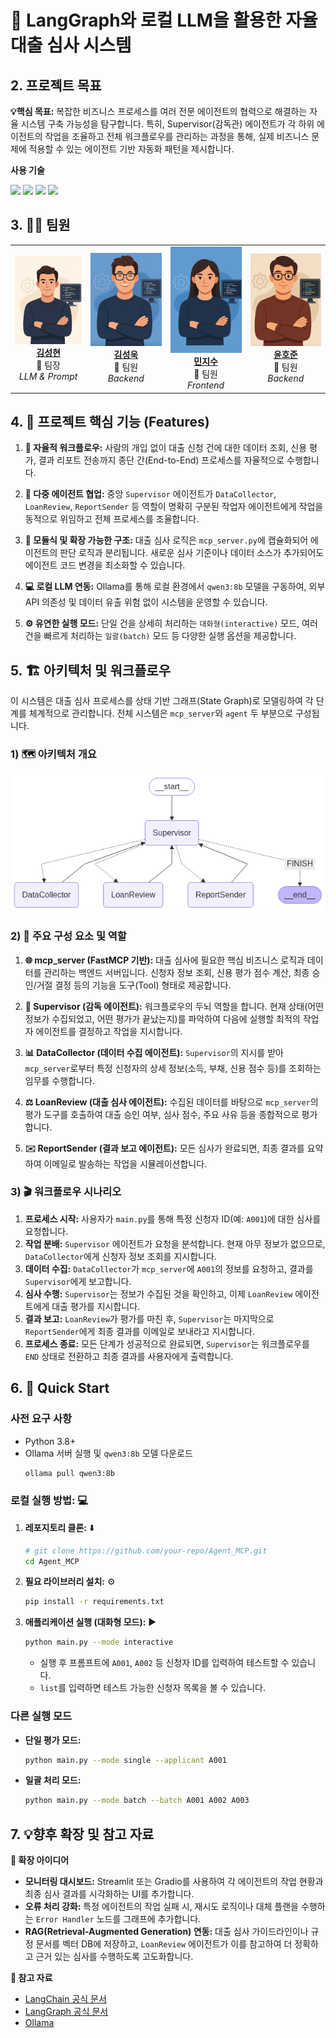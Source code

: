# 🚀 LangGraph와 로컬 LLM을 활용한 자율 대출 심사 시스템

## 2. 프로젝트 목표

**💡핵심 목표:** 복잡한 비즈니스 프로세스를 여러 전문 에이전트의 협력으로 해결하는 자율 시스템 구축 가능성을 탐구합니다. 특히, Supervisor(감독관) 에이전트가 각 하위 에이전트의 작업을 조율하고 전체 워크플로우를 관리하는 과정을 통해, 실제 비즈니스 문제에 적용할 수 있는 에이전트 기반 자동화 패턴을 제시합니다.
<br>

**사용 기술**

<img src="https://img.shields.io/badge/LangChain-009688?style=for-the-badge&logo=LangChain&logoColor=white"> <img src="https://img.shields.io/badge/LangGraph-009688?style=for-the-badge&logo=LangChain&logoColor=white"> <img src="https://img.shields.io/badge/Ollama-000000?style=for-the-badge&logo=Ollama&logoColor=white"> <img src="https://img.shields.io/badge/Python-3776AB?style=for-the-badge&logo=python&logoColor=white">

## 3. 🧑‍💻 팀원

<table align="center">
<tr>
<td align="center" width="200px">
<img src="./images/team/성현.png" width="150px" alt="김성현"/>
<br/><b><a href="https://github.com/naisksh32" target="_blank">김성현</a></b><br/>🔸 팀장<br/>
<i>LLM & Prompt</i>
</td>
<td align="center" width="200px">
<img src="./images/team/성욱.png" width="150px" alt="김성욱"/>
<br/><b><a href="https://github.com/kimsw99" target="_blank">김성욱</a></b><br/>🔸 팀원<br/>
<i>Backend</i>
</td>
<td align="center" width="200px">
<img src="./images/team/지수.png" width="150px" alt="민지수"/>
<br/><b><a href="https://github.com/10mm-notebook" target="_blank">민지수</a></b><br/>🔸 팀원<br/>
<i>Frontend</i>
</td>
<td align="center" width="200px">
<img src="./images/team/호준.png" width="150px" alt="윤호준"/>
<br/><b><a href="https://github.com/dev-hojun-yoon" target="_blank">윤호준</a></b><br/>🔸 팀원<br/>
<i>Backend</i>
</td>
</tr>
</table>

## 4. 🎯 프로젝트 핵심 기능 (Features)

1.  **🧠 자율적 워크플로우:** 사람의 개입 없이 대출 신청 건에 대한 데이터 조회, 신용 평가, 결과 리포트 전송까지 종단 간(End-to-End) 프로세스를 자율적으로 수행합니다.

2.  **🤖 다중 에이전트 협업:** 중앙 `Supervisor` 에이전트가 `DataCollector`, `LoanReview`, `ReportSender` 등 역할이 명확히 구분된 작업자 에이전트에게 작업을 동적으로 위임하고 전체 프로세스를 조율합니다.

3.  **🧩 모듈식 및 확장 가능한 구조:** 대출 심사 로직은 `mcp_server.py`에 캡슐화되어 에이전트의 판단 로직과 분리됩니다. 새로운 심사 기준이나 데이터 소스가 추가되어도 에이전트 코드 변경을 최소화할 수 있습니다.

4.  **💻 로컬 LLM 연동:** Ollama를 통해 로컬 환경에서 `qwen3:8b` 모델을 구동하여, 외부 API 의존성 및 데이터 유출 위험 없이 시스템을 운영할 수 있습니다.

5.  **⚙️ 유연한 실행 모드:** 단일 건을 상세히 처리하는 `대화형(interactive)` 모드, 여러 건을 빠르게 처리하는 `일괄(batch)` 모드 등 다양한 실행 옵션을 제공합니다.

## 5. 🏗️ 아키텍처 및 워크플로우

이 시스템은 대출 심사 프로세스를 상태 기반 그래프(State Graph)로 모델링하여 각 단계를 체계적으로 관리합니다. 전체 시스템은 `mcp_server`와 `agent` 두 부분으로 구성됩니다.

### 1) 🗺️ 아키텍처 개요

![MLOps_diagram.png](workflow_agents.png)

### 2) 🧩 주요 구성 요소 및 역할

1.  **🌐 mcp_server (FastMCP 기반):**
    대출 심사에 필요한 핵심 비즈니스 로직과 데이터를 관리하는 백엔드 서버입니다. 신청자 정보 조회, 신용 평가 점수 계산, 최종 승인/거절 결정 등의 기능을 도구(Tool) 형태로 제공합니다.

2.  **🧠 Supervisor (감독 에이전트):**
    워크플로우의 두뇌 역할을 합니다. 현재 상태(어떤 정보가 수집되었고, 어떤 평가가 끝났는지)를 파악하여 다음에 실행할 최적의 작업자 에이전트를 결정하고 작업을 지시합니다.

3.  **📊 DataCollector (데이터 수집 에이전트):**
    `Supervisor`의 지시를 받아 `mcp_server`로부터 특정 신청자의 상세 정보(소득, 부채, 신용 점수 등)를 조회하는 임무를 수행합니다.

4.  **⚖️ LoanReview (대출 심사 에이전트):**
    수집된 데이터를 바탕으로 `mcp_server`의 평가 도구를 호출하여 대출 승인 여부, 심사 점수, 주요 사유 등을 종합적으로 평가합니다.

5.  **✉️ ReportSender (결과 보고 에이전트):**
    모든 심사가 완료되면, 최종 결과를 요약하여 이메일로 발송하는 작업을 시뮬레이션합니다.

### 3) 🎬 워크플로우 시나리오

1.  **프로세스 시작:**
    사용자가 `main.py`를 통해 특정 신청자 ID(예: `A001`)에 대한 심사를 요청합니다.
2.  **작업 분배:**
    `Supervisor` 에이전트가 요청을 분석합니다. 현재 아무 정보가 없으므로, `DataCollector`에게 신청자 정보 조회를 지시합니다.
3.  **데이터 수집:**
    `DataCollector`가 `mcp_server`에 `A001`의 정보를 요청하고, 결과를 `Supervisor`에게 보고합니다.
4.  **심사 수행:**
    `Supervisor`는 정보가 수집된 것을 확인하고, 이제 `LoanReview` 에이전트에게 대출 평가를 지시합니다.
5.  **결과 보고:**
    `LoanReview`가 평가를 마친 후, `Supervisor`는 마지막으로 `ReportSender`에게 최종 결과를 이메일로 보내라고 지시합니다.
6.  **프로세스 종료:**
    모든 단계가 성공적으로 완료되면, `Supervisor`는 워크플로우를 `END` 상태로 전환하고 최종 결과를 사용자에게 출력합니다.

## 6. 🚀 Quick Start

### 사전 요구 사항

- Python 3.8+
- Ollama 서버 실행 및 `qwen3:8b` 모델 다운로드
  ```bash
  ollama pull qwen3:8b
  ```

### 로컬 실행 방법: 💻

1.  **레포지토리 클론:** ⬇️
    ```bash
    # git clone https://github.com/your-repo/Agent_MCP.git
    cd Agent_MCP
    ```
2.  **필요 라이브러리 설치:** ⚙️
    ```bash
    pip install -r requirements.txt
    ```
3.  **애플리케이션 실행 (대화형 모드):** ▶️
    ```bash
    python main.py --mode interactive
    ```
    - 실행 후 프롬프트에 `A001`, `A002` 등 신청자 ID를 입력하여 테스트할 수 있습니다.
    - `list`를 입력하면 테스트 가능한 신청자 목록을 볼 수 있습니다.

### 다른 실행 모드

- **단일 평가 모드:**
  ```bash
  python main.py --mode single --applicant A001
  ```
- **일괄 처리 모드:**
  ```bash
  python main.py --mode batch --batch A001 A002 A003
  ```

## 7. 💡향후 확장 및 참고 자료

**🚀 확장 아이디어**

*   **모니터링 대시보드:** Streamlit 또는 Gradio를 사용하여 각 에이전트의 작업 현황과 최종 심사 결과를 시각화하는 UI를 추가합니다.
*   **오류 처리 강화:** 특정 에이전트의 작업 실패 시, 재시도 로직이나 대체 플랜을 수행하는 `Error Handler` 노드를 그래프에 추가합니다.
*   **RAG(Retrieval-Augmented Generation) 연동:** 대출 심사 가이드라인이나 규정 문서를 벡터 DB에 저장하고, `LoanReview` 에이전트가 이를 참고하여 더 정확하고 근거 있는 심사를 수행하도록 고도화합니다.

**📄 참고 자료**

*   [LangChain 공식 문서](https://python.langchain.com/)
*   [LangGraph 공식 문서](https://langchain-ai.github.io/langgraph/)
*   [Ollama](https://ollama.com/)
